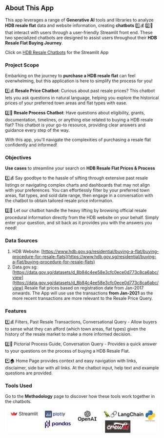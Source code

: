 ## About This App
This app leverages a range of **Generative AI** tools and libraries to analyze **HDB resale flat** data and website information, creating **chatbots** 1️⃣💰 2️⃣📝 that interact with users through a user-friendly Streamlit front end. These two specialized chatbots are designed to assist users throughout their **HDB Resale Flat Buying Journey**.

Click on [HDB Resale Chatbots](https://hdb-resale-chatbots.streamlit.app/) for the Streamlit App

### Project Scope
Embarking on the journey to **purchase a HDB resale flat** can feel overwhelming, but this application is here to simplify the process for you!

1️⃣💰 **Resale Price Chatbot**: Curious about past resale prices? This chatbot lets you ask questions in natural language, helping you explore the historical prices of your preferred town areas and flat types with ease.

2️⃣📝 **Resale Process Chatbot**: Have questions about eligibility, grants, documentation, timelines, or anything else related to buying a HDB resale flat? This chatbot is your go-to resource, providing clear answers and guidance every step of the way.

With this app, you'll navigate the complexities of purchasing a resale flat confidently and informed!

### Objectives
**Use cases** to streamline your search on **HDB Resale Flat Prices & Process**

1️⃣💰 Say goodbye to the hassle of sifting through extensive past resale listings or navigating complex charts and dashboards that may not align with your preferences. You can effortlessly filter by your preferred town areas, flat types, and sold date range, then engage in a conversation with the chatbot to obtain tailored resale price information.

2️⃣📝 Let our chatbot handle the heavy lifting by browsing official resale procedural information directly from the HDB website on your behalf. Simply enter your question, and sit back as it provides you with the answers you need!

### Data Sources
1. HDB Website: [https://www.hdb.gov.sg/residential/buying-a-flat/buying-procedure-for-resale-flats](https://www.hdb.gov.sg/residential/buying-a-flat/buying-procedure-for-resale-flats) 
2. Data.gov.sg: [https://data.gov.sg/datasets/d_8b84c4ee58e3cfc0ece0d773c8ca6abc/view](https://data.gov.sg/datasets/d_8b84c4ee58e3cfc0ece0d773c8ca6abc/view) Resale flat prices based on registration date from Jan-2017 onwards. The App will use use the transactions **from Jan-2021** as the more recent transactions are more relevant to the Resale Price Query.

### Features
1️⃣💰 Filters, Past Resale Transactions, Conversational Query - Allow buyers to sense what they can afford (which town areas, flat types) given the history of the resale market to make a more informed decision.

2️⃣📝 Pictorial Process Guide, Conversation Query - Provides a quick answer to your questions on the process of buying a HDB Resale Flat.

*️⃣🏠 Home Page provides context and easy navigation with links, disclaimer, side bar with all links. At the chatbot input, help text and example questions are provided.

### Tools Used
Go to the **Methodology** page to discover how these tools work together in the chatbots.
![Tools Used](assets/tools_used.png)